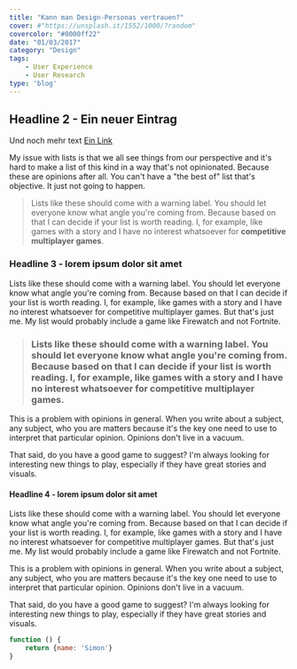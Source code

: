 ```yaml
---
title: "Kann man Design-Personas vertrauen?"
cover: #"https://unsplash.it/1552/1000/?random"
covercolor: "#0000ff22"
date: "01/03/2017"
category: "Design"
tags:
    - User Experience
    - User Research
type: 'blog'
---
```


## Headline 2 - Ein neuer Eintrag

Und noch mehr text [Ein Link]()

My issue with lists is that we all see things from our perspective and it's hard to make a list of this kind in a way that's not opinionated. Because these are opinions after all. You can't have a "the best of" list that's objective. It just not going to happen.

> Lists like these should come with a warning label. You should let everyone know what angle you're coming from. Because based on that I can decide if your list is worth reading. I, for example, like games with a story and I have no interest whatsoever for **competitive multiplayer games**.

### Headline 3 - lorem ipsum dolor sit amet

Lists like these should come with a warning label. You should let everyone know what angle you're coming from. Because based on that I can decide if your list is worth reading. I, for example, like games with a story and I have no interest whatsoever for competitive multiplayer games. But that's just me. My list would probably include a game like Firewatch and not Fortnite.

> ### Lists like these should come with a warning label. You should let everyone know what angle you're coming from. Because based on that I can decide if your list is worth reading. I, for example, like games with a story and I have no interest whatsoever for **competitive multiplayer games**.

This is a problem with opinions in general. When you write about a subject, any subject, who you are matters because it's the key one need to use to interpret that particular opinion. Opinions don't live in a vacuum.

That said, do you have a good game to suggest? I'm always looking for interesting new things to play, especially if they have great stories and visuals.

#### Headline 4 - lorem ipsum dolor sit amet

Lists like these should come with a warning label. You should let everyone know what angle you're coming from. Because based on that I can decide if your list is worth reading. I, for example, like games with a story and I have no interest whatsoever for competitive multiplayer games. But that's just me. My list would probably include a game like Firewatch and not Fortnite.

This is a problem with opinions in general. When you write about a subject, any subject, who you are matters because it's the key one need to use to interpret that particular opinion. Opinions don't live in a vacuum.

That said, do you have a good game to suggest? I'm always looking for interesting new things to play, especially if they have great stories and visuals.

```js
function () {
    return {name: 'Simon'}
}
```